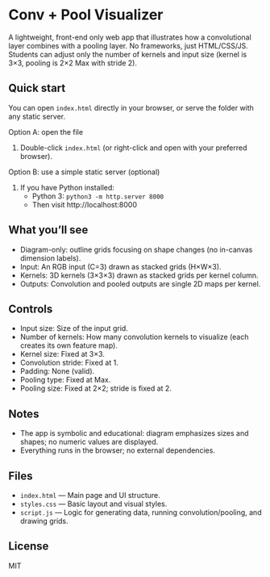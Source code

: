 # Conv + Pool Visualizer

A lightweight, front-end only web app that illustrates how a convolutional layer combines with a pooling layer. No frameworks, just HTML/CSS/JS. Students can adjust only the number of kernels and input size (kernel is 3×3, pooling is 2×2 Max with stride 2).

## Quick start

You can open `index.html` directly in your browser, or serve the folder with any static server.

Option A: open the file

1. Double-click `index.html` (or right-click and open with your preferred browser).

Option B: use a simple static server (optional)

1. If you have Python installed:
	 - Python 3: `python3 -m http.server 8000`
	 - Then visit http://localhost:8000

## What you’ll see

- Diagram-only: outline grids focusing on shape changes (no in-canvas dimension labels).
- Input: An RGB input (C=3) drawn as stacked grids (H×W×3).
- Kernels: 3D kernels (3×3×3) drawn as stacked grids per kernel column.
- Outputs: Convolution and pooled outputs are single 2D maps per kernel.

## Controls

- Input size: Size of the input grid.
- Number of kernels: How many convolution kernels to visualize (each creates its own feature map).
- Kernel size: Fixed at 3×3.
- Convolution stride: Fixed at 1.
- Padding: None (valid).
 - Pooling type: Fixed at Max.
 - Pooling size: Fixed at 2×2; stride is fixed at 2.

## Notes

- The app is symbolic and educational: diagram emphasizes sizes and shapes; no numeric values are displayed.
- Everything runs in the browser; no external dependencies.

## Files

- `index.html` — Main page and UI structure.
- `styles.css` — Basic layout and visual styles.
- `script.js` — Logic for generating data, running convolution/pooling, and drawing grids.

## License

MIT